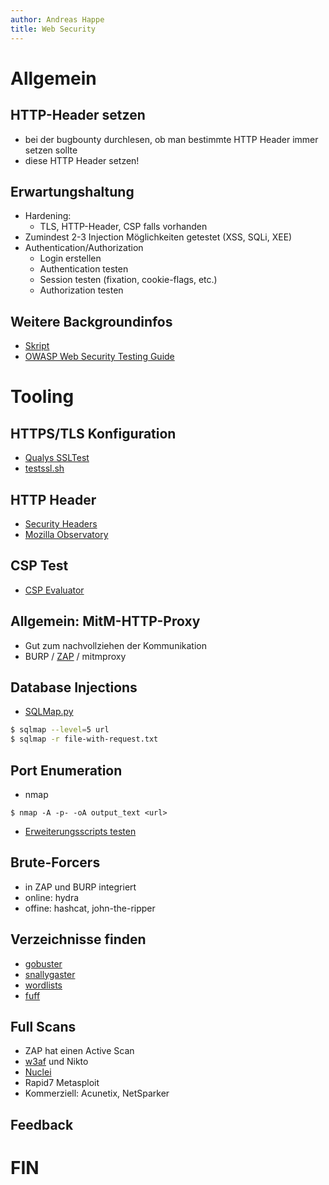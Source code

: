 ```yaml
---
author: Andreas Happe
title: Web Security
--- 
```


# Allgemein

## HTTP-Header setzen

- bei der bugbounty durchlesen, ob man bestimmte HTTP Header immer setzen sollte
- diese HTTP Header setzen!

## Erwartungshaltung

- Hardening:
  - TLS, HTTP-Header, CSP falls vorhanden
- Zumindest 2-3 Injection Möglichkeiten getestet (XSS, SQLi, XEE)
- Authentication/Authorization
  - Login erstellen
  - Authentication testen
  - Session testen (fixation, cookie-flags, etc.)
  - Authorization testen

## Weitere Backgroundinfos

- [Skript](https://snikt.net/websec)
- [OWASP Web Security Testing Guide](https://github.com/OWASP/wstg/releases/download/v4.2/wstg-v4.2.pdf)

# Tooling

## HTTPS/TLS Konfiguration

- [Qualys SSLTest](https://www.ssllabs.com/ssltest/)
- [testssl.sh](https://testssl.sh/)

## HTTP Header

- [Security Headers](https://securityheaders.com/)
- [Mozilla Observatory](https://observatory.mozilla.org/)

## CSP Test

- [CSP Evaluator](https://csp-evaluator.withgoogle.com/)

## Allgemein: MitM-HTTP-Proxy

- Gut zum nachvollziehen der Kommunikation
- BURP / [ZAP](https://www.zaproxy.org/download/) / mitmproxy

## Database Injections

- [SQLMap.py](http://sqlmap.org/)

~~~ bash
$ sqlmap --level=5 url
$ sqlmap -r file-with-request.txt
~~~

## Port Enumeration

- nmap

~~~ shell
$ nmap -A -p- -oA output_text <url>
~~~

- [Erweiterungsscripts testen](https://github.com/vulnersCom/nmap-vulners)

## Brute-Forcers

- in ZAP und BURP integriert
- online: hydra
- offine: hashcat, john-the-ripper

## Verzeichnisse finden

- [gobuster](https://github.com/OJ/gobuster)
- [snallygaster](https://github.com/hannob/snallygaster)
- [wordlists](https://github.com/danielmiessler/SecLists)
- [fuff](https://github.com/ffuf/ffuf)

## Full Scans

- ZAP hat einen Active Scan
- [w3af](https://w3af.org/) und Nikto
- [Nuclei](https://nuclei.projectdiscovery.io/)
- Rapid7 Metasploit
- Kommerziell: Acunetix, NetSparker

## Feedback

# FIN
